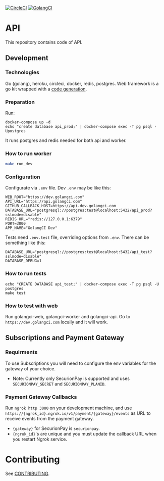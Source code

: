 [![CircleCI](https://circleci.com/gh/golangci/golangci-api.svg?style=svg)](https://circleci.com/gh/golangci/golangci-api)
[![GolangCI](https://golangci.com/badges/github.com/golangci/golangci-api.svg)](https://golangci.com)

# API
This repository contains code of API.

## Development
### Technologies
Go (golang), heroku, circleci, docker, redis, postgres.
Web framework is a go kit wrapped with a [code generation](https://github.com/golangci/golangci-api/blob/master/cmd/genservices/main.go).

### Preparation
Run:
```
docker-compose up -d
echo "create database api_prod;" | docker-compose exec -T pg psql -Upostgres
```
It runs postgres and redis needed for both api and worker.

### How to run worker
```bash
make run_dev
```

### Configuration
Configurate via `.env` file. Dev `.env` may be like this:
```
WEB_ROOT="https://dev.golangci.com"
API_URL="https://api.golangci.com"
GITHUB_CALLBACK_HOST=https://api.dev.golangci.com
DATABASE_URL="postgresql://postgres:test@localhost:5432/api_prod?sslmode=disable"
REDIS_URL="redis://127.0.0.1:6379"
PORT=3000
APP_NAME="GolangCI Dev"
```

Tests need `.env.test` file, overriding options from `.env`. There can be something like this:
```
DATABASE_URL="postgresql://postgres:test@localhost:5432/api_test?sslmode=disable"
DATABASE_DEBUG=1
```

### How to run tests
```
echo "CREATE DATABASE api_test;" | docker-compose exec -T pg psql -U postgres
make test
```

### How to test with web
Run golangci-web, golangci-worker and golangci-api. Go to `https://dev.golangci.com` locally and it will work.

## Subscriptions and Payment Gateway

### Requirments

To use Subscriptions you will need to configure the env variables for the gateway of your choice.

* Note: Currently only SecurionPay is supported and uses `SECURIONPAY_SECRET` and `SECURIONPAY_PLANID`.

### Payment Gateway Callbacks

Run `ngrok http 3000` on your development machine, and use `https://{ngrok_id}.ngrok.io/v1/payment/{gateway}/events` as URL to receive events from the payment gateway.

* `{gateway}` for SecurionPay is `securionpay`.
* `{ngrok_id}`'s are unique and you must update the callback URL when you restart Ngrok service.

# Contributing
See [CONTRIBUTING](https://github.com/golangci/golangci-api/blob/master/CONTRIBUTING.md).